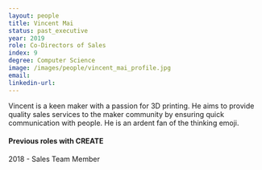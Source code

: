 ```yaml
---
layout: people
title: Vincent Mai
status: past_executive
year: 2019
role: Co-Directors of Sales
index: 9
degree: Computer Science
image: /images/people/vincent_mai_profile.jpg
email:
linkedin-url:
---
```

Vincent is a keen maker with a passion for 3D printing. He aims to provide quality sales services to the maker community by ensuring quick communication with people. He is an ardent fan of the thinking emoji.
<h4>Previous roles with CREATE</h4>
2018 - Sales Team Member

